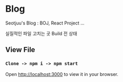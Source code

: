 # Blog
Seotjuu's Blog : BOJ, React Project ...

실질적인 파일 고치는 곳 Build 전 상태

## View File

### `Clone -> npm i -> npm start`
Open [http://localhost:3000](http://localhost:3000) to view it in your browser.
